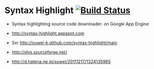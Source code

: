 # Syntax Highlight [![Build Status](https://secure.travis-ci.org/xuwei-k/syntax-highlight.png)](http://travis-ci.org/xuwei-k/syntax-highlight)

* Syntax highlighting source code downloader. on Google App Engine

* http://syntax-highlight.appspot.com

* Sxr http://xuwei-k.github.com/syntax-highlight/main

* http://shjs.sourceforge.net/

* http://d.hatena.ne.jp/xuwei/20111217/1324135965
